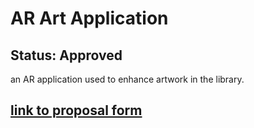# AR Art Application
## Status: Approved
an AR application used to enhance artwork in the library.
## [link to proposal form](https://pacificedu-my.sharepoint.com/:w:/g/personal/kcanniff_pacific_edu/EaLeLEobVklKsmpOWgoQ2h4BUZ5Ajm1quEZdtyZK7lQ1fA?e=YKiHZ7)

